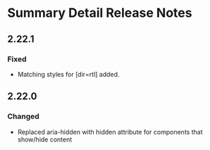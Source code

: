 <!-- Release notes authoring guidelines: http://keepachangelog.com/ -->

# Summary Detail Release Notes

<!-- ## [Unreleased] -->
## 2.22.1
### Fixed

- Matching styles for [dir=rtl] added.
## 2.22.0
### Changed
- Replaced aria-hidden with hidden attribute for components that show/hide content

<!-- ## [VERSION] -->
